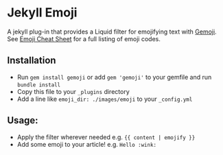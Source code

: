 # Jekyll Emoji
A jekyll plug-in that provides a Liquid filter for emojifying text with [Gemoji](https://github.com/github/gemoji). See [Emoji Cheat Sheet](http://www.emoji-cheat-sheet.com) for a full listing of emoji codes.

## Installation
- Run `gem install gemoji` or add `gem 'gemoji'` to your gemfile and run `bundle install`
- Copy this file to your `_plugins` directory
- Add a line like `emoji_dir: ./images/emoji` to your `_config.yml`
 
## Usage: 
- Apply the filter wherever needed e.g. `{{ content | emojify }}`
- Add some emoji to your article! e.g. `Hello :wink:`
